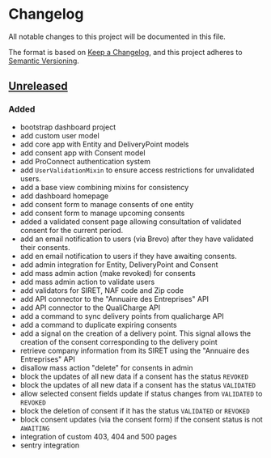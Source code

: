 # Changelog

All notable changes to this project will be documented in this file.

The format is based on [Keep a Changelog](https://keepachangelog.com/en/1.1.0/),
and this project adheres to
[Semantic Versioning](https://semver.org/spec/v2.0.0.html).

## [Unreleased]

### Added

- bootstrap dashboard project
- add custom user model
- add core app with Entity and DeliveryPoint models
- add consent app with Consent model
- add ProConnect authentication system
- add `UserValidationMixin` to ensure access restrictions for unvalidated users.
- add a base view combining mixins for consistency
- add dashboard homepage
- add consent form to manage consents of one entity
- add consent form to manage upcoming consents
- added a validated consent page allowing consultation of validated consent for the 
  current period.
- add an email notification to users (via Brevo) after they have validated their consents.
- add en email notification to users if they have awaiting consents.
- add admin integration for Entity, DeliveryPoint and Consent
- add mass admin action (make revoked) for consents
- add mass admin action to validate users
- add validators for SIRET, NAF code and Zip code 
- add API connector to the "Annuaire des Entreprises" API
- add API connector to the QualiCharge API
- add a command to sync delivery points from qualicharge API  
- add a command to duplicate expiring consents
- add a signal on the creation of a delivery point. This signal allows the creation 
of the consent corresponding to the delivery point
- retrieve company information from its SIRET using the "Annuaire des Entreprises" API
- disallow mass action "delete" for consents in admin
- block the updates of all new data if a consent has the status `REVOKED`
- block the updates of all new data if a consent has the status `VALIDATED`
- allow selected consent fields update if status changes from `VALIDATED` to  `REVOKED`
- block the deletion of consent if it has the status `VALIDATED` or `REVOKED` 
- block consent updates (via the consent form) if the consent status is not `AWAITING`
- integration of custom 403, 404 and 500 pages 
- sentry integration


[unreleased]: https://github.com/MTES-MCT/qualicharge/compare/main...bootstrap-dashboard-project

